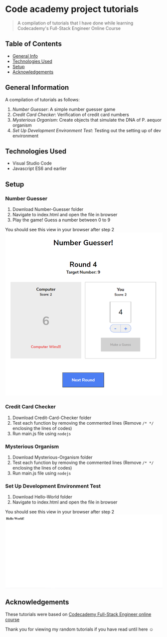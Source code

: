 # Code academy project tutorials

> A compilation of tutorials that I have done while learning Codecademy's Full-Stack Engineer Online Course

## Table of Contents

- [General Info](#general-information)
- [Technologies Used](#technologies-used)
- [Setup](#setup)
- [Acknowledgements](#acknowledgements)

## General Information

A compilation of tutorials as follows:

1. _Number Guesser_: A simple number guesser game
2. _Credit Card Checker_: Verification of credit card numbers
3. _Mysterious Organism_: Create objects that simulate the DNA of P. aequor organism
4. _Set Up Development Environment Test_: Testing out the setting up of dev environment

## Technologies Used

- Visual Studio Code
- Javascript ES6 and earlier

## Setup

### Number Guesser

1. Download Number-Guesser folder
2. Navigate to index.html and open the file in browser
3. Play the game! Guess a number between 0 to 9

You should see this view in your browser after step 2
![Number Guesser Screenshot](./Images/Number-Guesser-Screenshot.PNG)

### Credit Card Checker

1. Download Credit-Card-Checker folder
2. Test each function by removing the commented lines (Remove `/* */` enclosing the lines of codes)
3. Run main.js file using `nodejs`

### Mysterious Organism

1. Download Mysterious-Organism folder
2. Test each function by removing the commented lines (Remove `/* */` enclosing the lines of codes)
3. Run main.js file using `nodejs`

### Set Up Development Environment Test

1. Download Hello-World folder
2. Navigate to index.html and open the file in browser

You should see this view in your browser after step 2
![Hello World Screenshot](./Images/Hello-World-Screenshot.PNG?raw=true)

## Acknowledgements

These tutorials were based on [Codecademy Full-Stack Engineer online course](https://www.codecademy.com/learn/paths/full-stack-engineer-career-path)

Thank you for viewing my random tutorials if you have read until here :relaxed:
